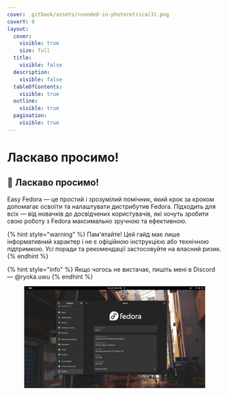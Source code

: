 ```yaml
---
cover: .gitbook/assets/rounded-in-photoretrica(3).png
coverY: 0
layout:
  cover:
    visible: true
    size: full
  title:
    visible: false
  description:
    visible: false
  tableOfContents:
    visible: true
  outline:
    visible: true
  pagination:
    visible: true
---
```


# Ласкаво просимо!

## 👋 **Ласкаво просимо!**

Easy Fedora — це простий і зрозумілий помічник, який крок за кроком допомагає освоїти та налаштувати дистрибутив Fedora. Підходить для всіх — від новачків до досвідчених користувачів, які хочуть зробити свою роботу з Fedora максимально зручною та ефективною.

{% hint style="warning" %}
Пам'ятайте! Цей гайд має лише інформативний характер і не є офіційною інструкцією або технічною підтримкою. Усі поради та рекомендації застосовуйте на власний ризик.
{% endhint %}

{% hint style="info" %}
Якщо чогось не вистачає, пишіть мені в Discord — @ryoka.uwu
{% endhint %}

<figure><img src=".gitbook/assets/Screenshot From 2025-02-16 22-01-25.png" alt=""><figcaption></figcaption></figure>
